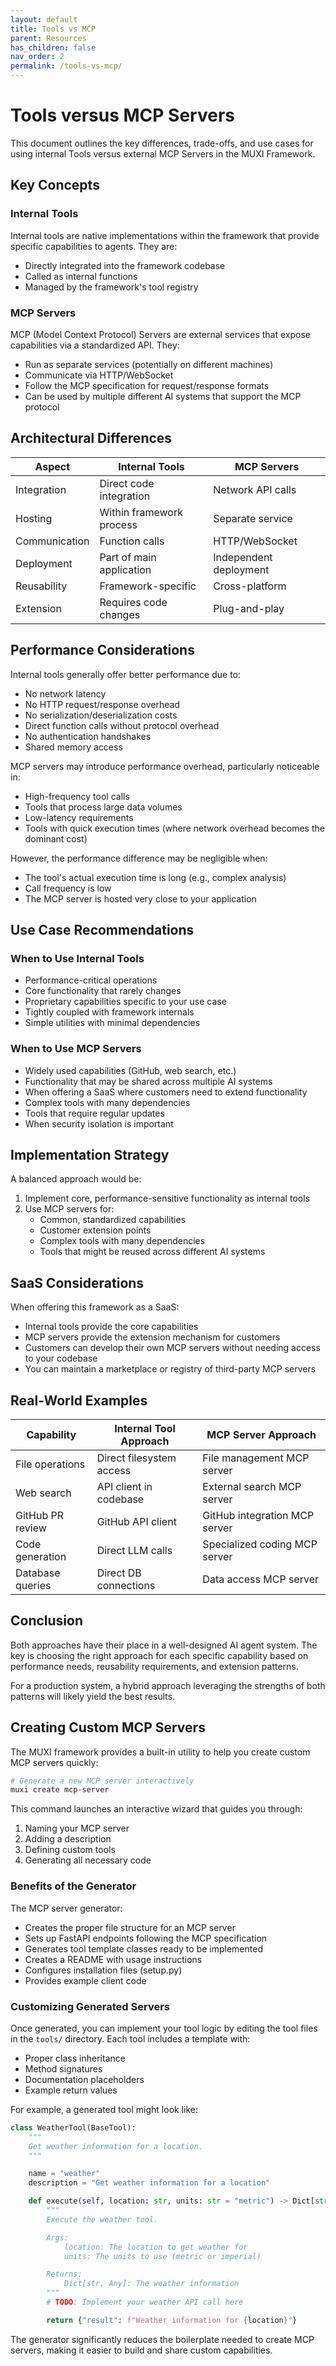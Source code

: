 ```yaml
---
layout: default
title: Tools vs MCP
parent: Resources
has_children: false
nav_order: 2
permalink: /tools-vs-mcp/
---
```

# Tools versus MCP Servers

This document outlines the key differences, trade-offs, and use cases for using internal Tools versus external MCP Servers in the MUXI Framework.

## Key Concepts

### Internal Tools
Internal tools are native implementations within the framework that provide specific capabilities to agents. They are:
- Directly integrated into the framework codebase
- Called as internal functions
- Managed by the framework's tool registry

### MCP Servers
MCP (Model Context Protocol) Servers are external services that expose capabilities via a standardized API. They:
- Run as separate services (potentially on different machines)
- Communicate via HTTP/WebSocket
- Follow the MCP specification for request/response formats
- Can be used by multiple different AI systems that support the MCP protocol

## Architectural Differences

| Aspect | Internal Tools | MCP Servers |
|--------|---------------|-------------|
| Integration | Direct code integration | Network API calls |
| Hosting | Within framework process | Separate service |
| Communication | Function calls | HTTP/WebSocket |
| Deployment | Part of main application | Independent deployment |
| Reusability | Framework-specific | Cross-platform |
| Extension | Requires code changes | Plug-and-play |

## Performance Considerations

Internal tools generally offer better performance due to:
- No network latency
- No HTTP request/response overhead
- No serialization/deserialization costs
- Direct function calls without protocol overhead
- No authentication handshakes
- Shared memory access

MCP servers may introduce performance overhead, particularly noticeable in:
- High-frequency tool calls
- Tools that process large data volumes
- Low-latency requirements
- Tools with quick execution times (where network overhead becomes the dominant cost)

However, the performance difference may be negligible when:
- The tool's actual execution time is long (e.g., complex analysis)
- Call frequency is low
- The MCP server is hosted very close to your application

## Use Case Recommendations

### When to Use Internal Tools
- Performance-critical operations
- Core functionality that rarely changes
- Proprietary capabilities specific to your use case
- Tightly coupled with framework internals
- Simple utilities with minimal dependencies

### When to Use MCP Servers
- Widely used capabilities (GitHub, web search, etc.)
- Functionality that may be shared across multiple AI systems
- When offering a SaaS where customers need to extend functionality
- Complex tools with many dependencies
- Tools that require regular updates
- When security isolation is important

## Implementation Strategy

A balanced approach would be:
1. Implement core, performance-sensitive functionality as internal tools
2. Use MCP servers for:
   - Common, standardized capabilities
   - Customer extension points
   - Complex tools with many dependencies
   - Tools that might be reused across different AI systems

## SaaS Considerations

When offering this framework as a SaaS:
- Internal tools provide the core capabilities
- MCP servers provide the extension mechanism for customers
- Customers can develop their own MCP servers without needing access to your codebase
- You can maintain a marketplace or registry of third-party MCP servers

## Real-World Examples

| Capability | Internal Tool Approach | MCP Server Approach |
|------------|------------------------|---------------------|
| File operations | Direct filesystem access | File management MCP server |
| Web search | API client in codebase | External search MCP server |
| GitHub PR review | GitHub API client | GitHub integration MCP server |
| Code generation | Direct LLM calls | Specialized coding MCP server |
| Database queries | Direct DB connections | Data access MCP server |

## Conclusion

Both approaches have their place in a well-designed AI agent system. The key is choosing the right approach for each specific capability based on performance needs, reusability requirements, and extension patterns.

For a production system, a hybrid approach leveraging the strengths of both patterns will likely yield the best results.

## Creating Custom MCP Servers

The MUXI framework provides a built-in utility to help you create custom MCP servers quickly:

```bash
# Generate a new MCP server interactively
muxi create mcp-server
```

This command launches an interactive wizard that guides you through:
1. Naming your MCP server
2. Adding a description
3. Defining custom tools
4. Generating all necessary code

### Benefits of the Generator

The MCP server generator:
- Creates the proper file structure for an MCP server
- Sets up FastAPI endpoints following the MCP specification
- Generates tool template classes ready to be implemented
- Creates a README with usage instructions
- Configures installation files (setup.py)
- Provides example client code

### Customizing Generated Servers

Once generated, you can implement your tool logic by editing the tool files in the `tools/` directory. Each tool includes a template with:
- Proper class inheritance
- Method signatures
- Documentation placeholders
- Example return values

For example, a generated tool might look like:

```python
class WeatherTool(BaseTool):
    """
    Get weather information for a location.
    """

    name = "weather"
    description = "Get weather information for a location"

    def execute(self, location: str, units: str = "metric") -> Dict[str, Any]:
        """
        Execute the weather tool.

        Args:
            location: The location to get weather for
            units: The units to use (metric or imperial)

        Returns:
            Dict[str, Any]: The weather information
        """
        # TODO: Implement your weather API call here

        return {"result": f"Weather information for {location}"}
```

The generator significantly reduces the boilerplate needed to create MCP servers, making it easier to build and share custom capabilities.
